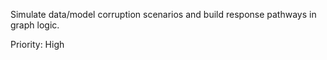 Simulate data/model corruption scenarios and build response pathways in graph logic.

Priority: High
